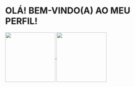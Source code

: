 <h1>OLÁ! BEM-VINDO(A) AO MEU PERFIL! </h1>

<div>
  <a href="https://github.com/jukarolyne">
    <img height=160em align="center" src="https://github-readme-stats.vercel.app/api?username=jukarolyne&show_icons=true&theme=dracula&include_all_commits=true&count_private=true" />
    <img height=160em align="center" src="https://github-readme-stats.vercel.app/api/top-langs?username=jukarolyne&layout=compact&langs_count=16&theme=dracula" />
  </a>
</div>
